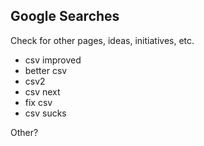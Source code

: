 

## Google Searches

Check for other pages, ideas, initiatives, etc.

- csv improved
- better csv
- csv2
- csv next
- fix csv
- csv sucks

Other?

